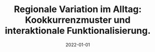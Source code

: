 ---
title: "Regionale Variation im Alltag: Kookkurrenzmuster und interaktionale Funktionalisierung."
collection: publications
permalink: /publication/2022-01-01-RegionaleVar
date: 2022-01-01
venue: ' Merten, Marie-Luis/ Wallmeier, Nadine/Langhanke Robert (Hg.): Regionales Sprechen und Schreiben.'
citation: 'Schürmann, Timo (2022): Regionale Variation im Alltag: Kookkurrenzmuster und interaktionale Funktionalisierung. In: Merten, Marie-Luis/ Wallmeier, Nadine/Langhanke Robert (Hg.): Regionales Sprechen und Schreiben, S. 15-41.'
---